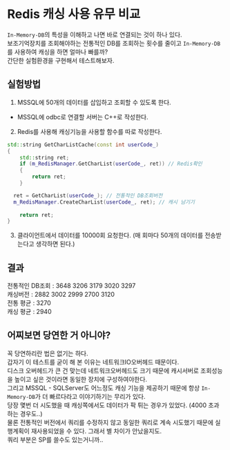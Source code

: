 # Redis 캐싱 사용 유무 비교
```In-Memory-DB```의 특성을 이해하고 나면 바로 연결되는 것이 하나 있다. <br/>
보조기억장치를 조회해야하는 전통적인 DB를 조회하는 횟수를 줄이고 ```In-Memory-DB```를 사용하여 캐싱을 하면 얼마나 빠를까? <br/>
간단한 실험환경을 구현해서 테스트해보자.

## 실험방법
1. MSSQL에 50개의 데이터를 삽입하고 조회할 수 있도록 한다.
 - MSSQL에 odbc로 연결할 서버는 C++로 작성한다.
2. Redis를 사용해 캐싱기능을 사용할 함수를 따로 작성한다.
```cpp
std::string GetCharListCache(const int userCode_)
{
	std::string ret;
	if (m_RedisManager.GetCharList(userCode_, ret)) // Redis확인
	{
		return ret;
	}

  ret = GetCharList(userCode_); // 전통적인 DB조회버전
  m_RedisManager.CreateCharList(userCode_, ret); // 캐시 남기기
  
	return ret;
}
```
3. 클라이언트에서 데이터를 10000회 요청한다. (매 회마다 50개의 데이터를 전송받는다고 생각하면 된다.)

## 결과
전통적인 DB조회 : 3648 3206 3179 3020 3297 <br/>
캐싱버전 : 2882 3002 2999 2700 3120 <br/>
전통 평균 : 3270 <br/>
캐싱 평균 : 2940

## 어찌보면 당연한 거 아니야?
꼭 당연하리란 법은 없기는 하다. <br/>
갑자기 이 테스트를 굳이 해 본 이유는 네트워크IO오버헤드 때문이다. <br/>
디스크 오버헤드가 큰 건 맞는데 네트워크오버헤드도 크기 때문에 캐시서버로 조회성능을 높이고 싶은 것이라면 동일한 장치에 구성하여야한다. <br/>
그리고 MSSQL - SQLServer도 어느정도 캐싱 기능을 제공하기 때문에 항상 ```In-Memory-DB```가 더 빠르다라고 이야기하기는 무리가 있다. <br/>
당장 몇번 더 시도했을 때 캐싱쪽에서도 데이터가 팍 튀는 경우가 있었다. (4000 초과하는 경우도..) <br/>
물론 전통적인 버전에서 쿼리를 수정하지 않고 동일한 쿼리로 계속 시도했기 때문에 실행계획이 재사용되었을 수 있다. 그래서 별 차이가 안났을지도. <br/>
쿼리 부분은 SP를 쓸수도 있는거니까..
